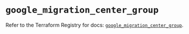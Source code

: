 # `google_migration_center_group`

Refer to the Terraform Registry for docs: [`google_migration_center_group`](https://registry.terraform.io/providers/hashicorp/google-beta/5.38.0/docs/resources/google_migration_center_group).
